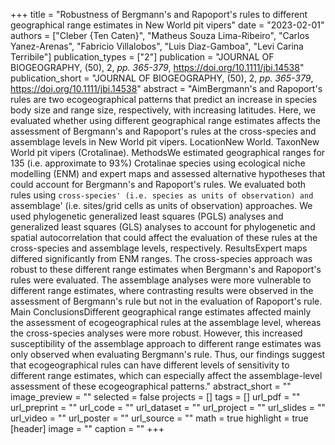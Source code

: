 +++
title = "Robustness of Bergmann's and Rapoport's rules to different geographical range estimates in New World pit vipers"
date = "2023-02-01"
authors = ["Cleber {Ten Caten}", "Matheus Souza Lima-Ribeiro", "Carlos Yanez-Arenas", "Fabricio Villalobos", "Luis Diaz-Gamboa", "Levi Carina Terribile"]
publication_types = ["2"]
publication = "JOURNAL OF BIOGEOGRAPHY, (50), 2, _pp. 365-379_, https://doi.org/10.1111/jbi.14538"
publication_short = "JOURNAL OF BIOGEOGRAPHY, (50), 2, _pp. 365-379_, https://doi.org/10.1111/jbi.14538"
abstract = "AimBergmann's and Rapoport's rules are two ecogeographical patterns that predict an increase in species body size and range size, respectively, with increasing latitudes. Here, we evaluated whether using different geographical range estimates affects the assessment of Bergmann's and Rapoport's rules at the cross-species and assemblage levels in New World pit vipers. LocationNew World. TaxonNew World pit vipers (Crotalinae). MethodsWe estimated geographical ranges for 135 (i.e. approximate to 93\%) Crotalinae species using ecological niche modelling (ENM) and expert maps and assessed alternative hypotheses that could account for Bergmann's and Rapoport's rules. We evaluated both rules using `cross-species' (i.e. species as units of observation) and `assemblage' (i.e. sites/grid cells as units of observation) approaches. We used phylogenetic generalized least squares (PGLS) analyses and generalized least squares (GLS) analyses to account for phylogenetic and spatial autocorrelation that could affect the evaluation of these rules at the cross-species and assemblage levels, respectively. ResultsExpert maps differed significantly from ENM ranges. The cross-species approach was robust to these different range estimates when Bergmann's and Rapoport's rules were evaluated. The assemblage analyses were more vulnerable to different range estimates, where contrasting results were observed in the assessment of Bergmann's rule but not in the evaluation of Rapoport's rule. Main ConclusionsDifferent geographical range estimates affected mainly the assessment of ecogeographical rules at the assemblage level, whereas the cross-species analyses were more robust. However, this increased susceptibility of the assemblage approach to different range estimates was only observed when evaluating Bergmann's rule. Thus, our findings suggest that ecogeographical rules can have different levels of sensitivity to different range estimates, which can especially affect the assemblage-level assessment of these ecogeographical patterns."
abstract_short = ""
image_preview = ""
selected = false
projects = []
tags = []
url_pdf = ""
url_preprint = ""
url_code = ""
url_dataset = ""
url_project = ""
url_slides = ""
url_video = ""
url_poster = ""
url_source = ""
math = true
highlight = true
[header]
image = ""
caption = ""
+++
